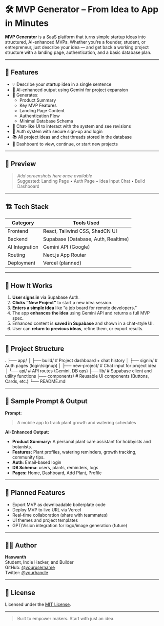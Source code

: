 # 🛠️ MVP Generator – From Idea to App in Minutes

**MVP Generator** is a SaaS platform that turns simple startup ideas into structured, AI-enhanced MVPs. Whether you're a founder, student, or entrepreneur, just describe your idea — and get back a working project structure with a landing page, authentication, and a basic database plan.

---

## 🚀 Features

- 💡 Describe your startup idea in a single sentence
- 🤖 AI-enhanced output using Gemini for project expansion
- 🧱 Generates:
  - Product Summary
  - Key MVP Features
  - Landing Page Content
  - Authentication Flow
  - Minimal Database Schema
- 💬 Chat-like UI to interact with the system and see revisions
- 🔐 Auth system with secure sign-up and login
- 📚 All project ideas and chat threads stored in the database
- 📂 Dashboard to view, continue, or start new projects

---

## 📸 Preview

> _Add screenshots here once available_  
> Suggested: Landing Page • Auth Page • Idea Input Chat • Build Dashboard

---

## 🏗️ Tech Stack

| Category        | Tools Used                       |
|----------------|----------------------------------|
| Frontend       | React, Tailwind CSS, ShadCN UI   |
| Backend        | Supabase (Database, Auth, Realtime) |
| AI Integration | Gemini API (Google)              |
| Routing        | Next.js App Router               |
| Deployment     | Vercel (planned)                 |

---

## 🧠 How It Works

1. **User signs in** via Supabase Auth.
2. **Clicks “New Project”** to start a new idea session.
3. **Enters a simple idea** like “a job board for remote developers.”
4. The app **enhances the idea** using Gemini API and returns a full MVP spec.
5. Enhanced content is **saved in Supabase** and shown in a chat-style UI.
6. User can **return to previous ideas**, refine them, or export results.

---

## 📁 Project Structure

.
├── app/
│ ├── build/ # Project dashboard + chat history
│ ├── signin/ # Auth pages (login/signup)
│ ├── new-project/ # Chat input for project idea
│ └── api/ # API routes (Gemini, DB ops)
├── lib/ # Supabase client and utility functions
├── components/ # Reusable UI components (Buttons, Cards, etc.)
└── README.md


---

## 💬 Sample Prompt & Output

**Prompt:**
> A mobile app to track plant growth and watering schedules

**AI-Enhanced Output:**
- **Product Summary:** A personal plant care assistant for hobbyists and botanists.
- **Features:** Plant profiles, watering reminders, growth tracking, community tips.
- **Auth:** Email-based login
- **DB Schema:** users, plants, reminders, logs
- **Pages:** Home, Dashboard, Add Plant, Profile

---

## 🔮 Planned Features

- Export MVP as downloadable boilerplate code
- Deploy MVP to live URL via Vercel
- Real-time collaboration (share with teammates)
- UI themes and project templates
- GPT/Vision integration for logo/image generation (future)

---

## 🧑‍💻 Author

**Haswanth**  
Student, Indie Hacker, and Builder  
GitHub: [@yourusername](https://github.com/yourusername)  
Twitter: [@yourhandle](https://twitter.com/yourhandle)

---

## 📄 License

Licensed under the [MIT License](LICENSE).

---

> Built to empower makers. Start with just an idea.
